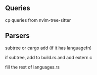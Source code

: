 ## Queries

cp queries from nvim-tree-sitter

## Parsers

subtree or cargo add (if it has languagefn)

if subtree, add to build.rs and add extern c

fill the rest of languages.rs
